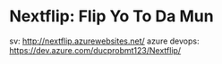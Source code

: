 # Nextflip: Flip Yo To Da Mun

sv: http://nextflip.azurewebsites.net/
azure devops: https://dev.azure.com/ducprobmt123/Nextflip/
